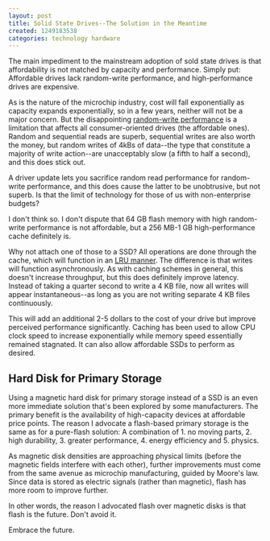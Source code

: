 ```yaml
---
layout: post
title: Solid State Drives--The Solution in the Meantime
created: 1249183538
categories: technology hardware
---
```

The main impediment to the mainstream adoption of sold state drives is that affordability is not matched by capacity and performance. Simply put: Affordable drives lack random-write performance, and high-performance drives are expensive.

As is the nature of the microchip industry, cost will fall exponentially as capacity expands exponentially, so in a few years, neither will not be a major concern. But the disappointing [random-write performance](http://www.anandtech.com/storage/showdoc.aspx?i=3531&p=1) is a limitation that affects all consumer-oriented drives (the affordable ones). Random and sequential reads are superb, sequential writes are also worth the money, but random writes of 4kBs of data--the type that constitute a majority of write action--are unacceptably slow (a fifth to half a second), and this does stick out.

A driver update lets you sacrifice random read performance for random-write performance, and this does cause the latter to be unobtrusive, but not superb. Is that the limit of technology for those of us with non-enterprise budgets?

I don't think so. I don't dispute that 64 GB flash memory with high random-write performance is not affordable, but a 256 MB-1 GB high-performance cache definitely is.

Why not attach one of those to a SSD? All operations are done through the cache, which will function in an <a href="http://en.wikipedia.org/wiki/Cache_algorithms#Least_Recently_Used">LRU manner</a>. The difference is that writes will function asynchronously. As with caching schemes in general, this doesn't increase throughput, but this does definitely improve latency. Instead of taking a quarter second to write a 4 KB file, now all writes will appear instantaneous--as long as you are not writing separate 4 KB files continuously.

This will add an additional 2-5 dollars to the cost of your drive but improve perceived performance significantly. Caching has been used to allow CPU clock speed to increase exponentially while memory speed essentially remained stagnated. It can also allow affordable SSDs to perform as desired.

<h2>Hard Disk for Primary Storage</h2>

Using a magnetic hard disk for primary storage instead of a SSD is an even more immediate solution that's been explored by some manufacturers. The primary benefit is the availability of high-capacity devices at affordable price points. The reason I advocate a flash-based primary storage is the same as for a pure-flash solution: A combination of 1. no moving parts, 2. high durability, 3. greater performance, 4. energy efficiency and 5. physics.

As magnetic disk densities are approaching physical limits (before the magnetic fields interfere with each other), further improvements must come from the same avenue as microchip manufacturing, guided by Moore's law. Since data is stored as electric signals (rather than magnetic), flash has more room to improve further.

In other words, the reason I advocated flash over magnetic disks is that flash is the future. Don't avoid it.

Embrace the future.

